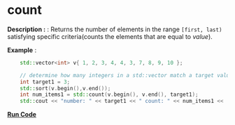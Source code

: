 # count

**Description :** : Returns the number of elements in the range `[first, last)` satisfying specific criteria(counts the elements that are equal to *value*).

**Example** :
```cpp
    std::vector<int> v{ 1, 2, 3, 4, 4, 3, 7, 8, 9, 10 };

    // determine how many integers in a std::vector match a target value.
    int target1 = 3;
    std::sort(v.begin(),v.end());
    int num_items1 = std::count(v.begin(), v.end(), target1);
    std::cout << "number: " << target1 << " count: " << num_items1 << '\n';
```
**[Run Code](https://rextester.com/PSP35316)**
